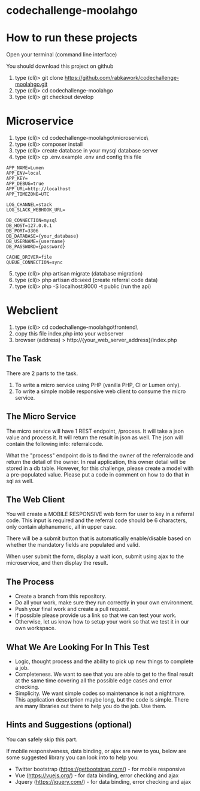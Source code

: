 # codechallenge-moolahgo

# How to run these projects

Open your terminal (command line interface)

You should download this project on github 
1. type (cli)> git clone https://github.com/rabkawork/codechallenge-moolahgo.git
2. type (cli)> cd codechallenge-moolahgo
3. type (cli)> git checkout develop 

# Microservice

1. type (cli)> cd codechallenge-moolahgo\microservice\
2. type (cli)> composer install 
3. type (cli)> create database in your mysql database server 
4. type (cli)> cp .env.example .env and config this file
```
APP_NAME=Lumen
APP_ENV=local
APP_KEY=
APP_DEBUG=true
APP_URL=http://localhost
APP_TIMEZONE=UTC

LOG_CHANNEL=stack
LOG_SLACK_WEBHOOK_URL=

DB_CONNECTION=mysql
DB_HOST=127.0.0.1
DB_PORT=3306
DB_DATABASE={your_database}
DB_USERNAME={username}
DB_PASSWORD={password}

CACHE_DRIVER=file
QUEUE_CONNECTION=sync
```
5. type (cli)> php artisan migrate (database migration)
6. type (cli)> php artisan db:seed (create referral code data) 
7. type (cli)> php -S localhost:8000 -t public (run the api)

# Webclient
1. type (cli)> cd codechallenge-moolahgo\frontend\
2. copy this file index.php into your webserver
3. browser (address) > http://{your_web_server_address}/index.php 
 

The Task
--------
There are 2 parts to the task.
1. To write a micro service using PHP (vanilla PHP, CI or Lumen only).
2. To write a simple mobile responsive web client to consume the micro service.

The Micro Service
-----------------
The micro service will have 1 REST endpoint, /process. It will take a json value and process it. It will return the result in json as well.
The json will contain the following info: referralcode.

What the "process" endpoint do is to find the owner of the referralcode and return the detail of the owner. In real application, this owner detail will be stored in a db table. However, for this challenge, please create a model with a pre-populated value. Please put a code in comment on how to do that in sql as well. 

The Web Client
--------------
You will create a MOBILE RESPONSIVE web form for user to key in a referral code. This input is required and the referral code should be 6 characters, only contain alphanumeric, all in upper case.

There will be a submit button that is automatically enable/disable based on whether the mandatory fields are populated and valid.

When user submit the form, display a wait icon, submit using ajax to the microservice, and then display the result.

The Process
-----------
- Create a branch from this repository.
- Do all your work, make sure they run correctly in your own environment.
- Push your final work and create a pull request.
- If possible please provide us a link so that we can test your work.
- Otherwise, let us know how to setup your work so that we test it in our own workspace.

What We Are Looking For In This Test
------------------------------------
- Logic, thought process and the ability to pick up new things to complete a job.
- Completeness. We want to see that you are able to get to the final result at the same time covering all the possible edge cases and error checking.
- Simplicity. We want simple codes so maintenance is not a nightmare. This application description maybe long, but the code is simple. There are many libraries out there to help you do the job. Use them.

Hints and Suggestions (optional)
--------------------------------
You can safely skip this part.

If mobile responsiveness, data binding, or ajax are new to you, below are some suggested library you can look into to help you:
- Twitter bootstrap (https://getbootstrap.com/) - for mobile responsive
- Vue (https://vuejs.org/) - for data binding, error checking and ajax
- Jquery (https://jquery.com/) - for data binding, error checking and ajax
